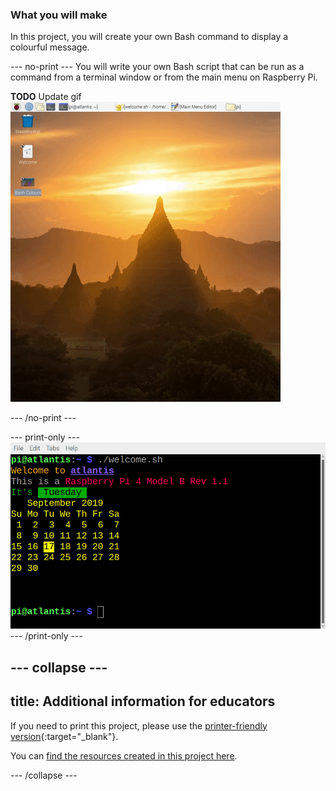 ### What you will make

In this project, you will create your own Bash command to display a colourful message. 

--- no-print ---
You will write your own Bash script that can be run as a command from a terminal window or from the main menu on Raspberry Pi.

**TODO** Update gif 
![Complete project](images/command-showcase.gif)

--- /no-print ---

--- print-only ---
![Complete project](images/showcase_static.png)
--- /print-only ---

--- collapse ---
---
title: Additional information for educators
---

If you need to print this project, please use the [printer-friendly version](https://projects.raspberrypi.org/en/projects/raspberry-pi-command/print){:target="_blank"}.

You can [find the resources created in this project here](https://rpf.io/p/en/raspberry-pi-command-get).

--- /collapse ---
